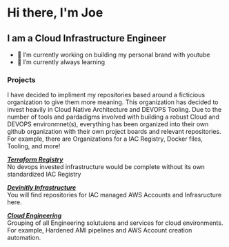 # Hi there, I'm Joe

## I am a Cloud Infrastructure Engineer

- 🔭 I’m currently working on building my personal brand with youtube
- 🌱 I’m currently always learning

### Projects

I have decided to impliment my repositories based around a ficticious organization to give them more meaning.
This organization has decided to invest heavily in Cloud Native Architecture and DEVOPS Tooling.
Due to the number of tools and pardadigms involved with building a robust Cloud and DEVOPS environmnet(s), everything
has been organized into their own github organization with their own project boards and relevant repositories.
For example, there are Organizations for a IAC Registry, Docker files, Tooling, and more!

**_[Terraform Registry](https://github.com/terraform-aws-iac)_**  
No devops invested infrastructure would be complete without its own standardized IAC Registry

**_[Devinitly Infrastructure](https://github.com/devinitly-infrastructure)_**  
You will find repositories for IAC managed AWS Accounts and Infrasructure here.

**_[Cloud Engineering](https://github.com/devinitly-infrastructure)_**  
Grouping of all Engineering solutuions and services for cloud environments.  
For example, Hardened AMI pipelines and AWS Account creation automation.
